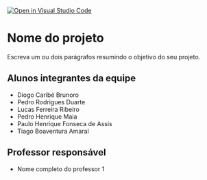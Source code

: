 [![Open in Visual Studio Code](https://classroom.github.com/assets/open-in-vscode-2e0aaae1b6195c2367325f4f02e2d04e9abb55f0b24a779b69b11b9e10269abc.svg)](https://classroom.github.com/online_ide?assignment_repo_id=15830052&assignment_repo_type=AssignmentRepo)
# Nome do projeto
Escreva um ou dois parágrafos resumindo o objetivo do seu projeto.

## Alunos integrantes da equipe

* Diogo Caribé Brunoro
* Pedro Rodrigues Duarte
* Lucas Ferreira Ribeiro
* Pedro Henrique Maia
* Paulo Henrique Fonseca de Assis
* Tiago Boaventura Amaral

## Professor responsável 

* Nome completo do professor 1

